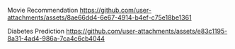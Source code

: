 Movie Recommendation
https://github.com/user-attachments/assets/8ae66dd4-6e67-4914-b4ef-c75e18be1361

Diabetes Prediction
https://github.com/user-attachments/assets/e83c1195-8a31-4ad4-986a-7ca4c6cb4044


